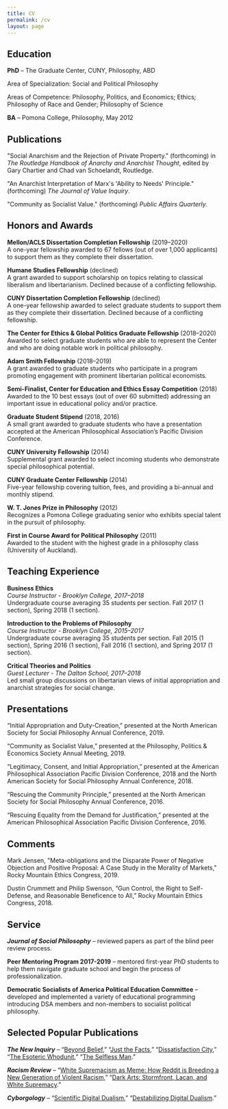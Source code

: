 ```yaml
---
title: CV
permalink: /cv
layout: page
---
```


## Education

**PhD** – The Graduate Center, CUNY, Philosophy, ABD

Area of Specialization: Social and Political Philosophy

Areas of Competence: Philosophy, Politics, and Economics; Ethics; Philosophy of Race and Gender; Philosophy of Science

**BA** – Pomona College, Philosophy, May 2012

  

## Publications

"Social Anarchism and the Rejection of Private Property." (forthcoming) in _The Routledge Handbook of Anarchy and Anarchist Thought_, edited by Gary Chartier and Chad van Schoelandt, Routledge.

"An Anarchist Interpretation of Marx's 'Ability to Needs' Principle." (forthcoming) _The Journal of Value Inquiry_.

"Community as Socialist Value." (forthcoming) _Public Affairs Quarterly_.

## Honors and Awards

**Mellon/ACLS Dissertation Completion Fellowship** (2019–2020)  
A one-year fellowship awarded to 67 fellows (out of over 1,000 applicants) to support them as they complete their dissertation.

**Humane Studies Fellowship** (declined)  
A grant awarded to support scholarship on topics relating to classical liberalism and libertarianism. Declined because of a conflicting fellowship.

**CUNY Dissertation Completion Fellowship** (declined)  
A one-year fellowship awarded to select graduate students to support them as they complete their dissertation. Declined because of a conflicting fellowship.

**The Center for Ethics & Global Politics Graduate Fellowship** (2018–2020)  
Awarded to select graduate students who are able to represent the Center and who are doing notable work in political philosophy.

**Adam Smith Fellowship** (2018–2019)  
A grant awarded to graduate students who participate in a program promoting engagement with prominent libertarian political economists.

**Semi-Finalist, Center for Education and Ethics Essay Competition** (2018)  
Awarded to the 10 best essays (out of over 60 submitted) addressing an important issue in educational policy and/or practice.

**Graduate Student Stipend** (2018, 2016)  
A small grant awarded to graduate students who have a presentation accepted at the American Philosophical Association’s Pacific Division Conference.

**CUNY University Fellowship** (2014)  
Supplemental grant awarded to select incoming students who demonstrate special philosophical potential.

**CUNY Graduate Center Fellowship** (2014)  
Five-year fellowship covering tuition, fees, and providing a bi-annual and monthly stipend.

**W. T. Jones Prize in Philosophy** (2012)  
Recognizes a Pomona College graduating senior who exhibits special talent in the pursuit of philosophy.

**First in Course Award for Political Philosophy** (2011)  
Awarded to the student with the highest grade in a philosophy class (University of Auckland).

## Teaching Experience

**Business Ethics**  
_Course Instructor - Brooklyn College, 2017–2018_  
Undergraduate course averaging 35 students per section. Fall 2017 (1 section), Spring 2018 (1 section).

**Introduction to the Problems of Philosophy**  
_Course Instructor - Brooklyn College, 2015–2017_  
Undergraduate course averaging 35 students per section. Fall 2015 (1 section), Spring 2016 (1 section), Fall 2016 (1 section), and Spring 2017 (1 section).

**Critical Theories and Politics**  
_Guest Lecturer - The Dalton School, 2017–2018_  
Led small group discussions on libertarian views of initial appropriation and anarchist strategies for social change.

## Presentations

“Initial Appropriation and Duty-Creation," presented at the North American Society for Social Philosophy Annual Conference, 2019.

“Community as Socialist Value,” presented at the Philosophy, Politics & Economics Society Annual Meeting, 2019.

“Legitimacy, Consent, and Initial Appropriation,” presented at the American Philosophical Association Pacific Division Conference, 2018 and the North American Society for Social Philosophy Annual Conference, 2018.

“Rescuing the Community Principle,” presented at the North American Society for Social Philosophy Annual Conference, 2016.

“Rescuing Equality from the Demand for Justification,” presented at the American Philosophical Association Pacific Division Conference, 2016.

## Comments

Mark Jensen, "Meta-obligations and the Disparate Power of Negative Objection and Positive Proposal: A Case Study in the Morality of Markets," Rocky Mountain Ethics Congress, 2019.

Dustin Crummett and Philip Swenson, “Gun Control, the Right to Self-Defense, and Reasonable Beneficence to All,” Rocky Mountain Ethics Congress, 2018.

## Service

**_Journal of Social Philosophy_** – reviewed papers as part of the blind peer review process.

**Peer Mentoring Program 2017-2019** – mentored first-year PhD students to help them navigate graduate school and begin the process of professionalization.

**Democratic Socialists of America Political Education Committee** – developed and implemented a variety of educational programming introducing DSA members and non-members to socialist political philosophy.

## Selected Popular Publications

**_The New Inquiry_** – “[Beyond Belief](https://thenewinquiry.com/beyond-belief/),” “[Just the Facts](https://thenewinquiry.com/just-the-facts/),” “[Dissatisfaction City](https://thenewinquiry.com/dissatisfaction-city/),” “[The Esoteric Whodunit](https://thenewinquiry.com/the-esoteric-whodunit/),” “[The Selfless Man](https://thenewinquiry.com/the-selfless-man/).”

**_Racism Review_** – “[White Supremacism as Meme: How Reddit is Breeding a New Generation of Violent Racism](http://www.racismreview.com/blog/2013/11/11/white-supremacism-meme-reddit-breeds-violent-racism/),” “[Dark Arts: Stormfront, Lacan, and White Supremacy](http://www.racismreview.com/blog/2012/12/11/stormfront-and-lacan/).”

**_Cyborgology_** – “[Scientific Digital Dualism](https://thesocietypages.org/cyborgology/2013/08/21/scientific-digital-dualism/),” “[Destabilizing Digital Dualism](https://thesocietypages.org/cyborgology/2013/09/30/destabilizing-digital-dualism/).”
